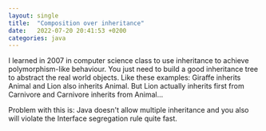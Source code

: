 ```yaml
---
layout: single
title:  "Composition over inheritance"
date:   2022-07-20 20:41:53 +0200
categories: java
---
```


I learned in 2007 in computer science class to use inheritance to achieve polymorphism-like behaviour. You just need to build a good inheritance tree to abstract the real world objects. 
Like these examples: Giraffe inherits Animal and Lion also inherits Animal. But Lion actually inherits first from Carnivore and Carnivore inherits from Animal...

Problem with this is: Java doesn't allow multiple inheritance and you also will violate the Interface segregation rule quite fast.
 

    